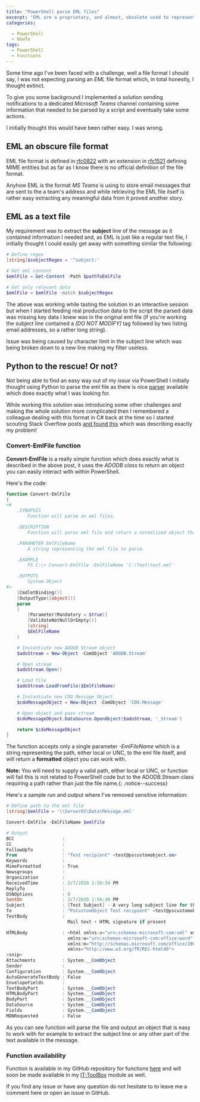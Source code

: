 ```yaml
---
title: "PowerShell parse EML files"
excerpt: "EML are a proprietary, and almost, obsolete used to represent an email message in encoded format which is not easy to parse for automation purposes"
categories:

  - PowerShell
  - HowTo
tags:
  - PowerShell
  - Functions
---
```


Some time ago I've been faced with a challenge, well a file format I should say, I was not expecting parsing an *EML* file format which, in total honestly, I thought extinct.

To give you some background I implemented a solution sending notifications to a dedicated *Microsoft Teams* channel containing some information that needed to be parsed by a script and eventually take some actions.

I initially thought this would have been rather easy. I was wrong.

## EML an obscure file format

EML file format is defined in [rfc0822](https://www.ietf.org/rfc/rfc0822.txt) with an extension in [rfc1521](https://www.ietf.org/rfc/rfc1521.txt) defining MIME entities but as far as I know there is no official definition of the file format.

Anyhow EML is the format *MS Teams* is using to store email messages that are sent to the a team's address and while retrieving the EML file itself is rather easy extracting any meaningful data from it proved another story.

## EML as a text file

My requirement was to extract the **subject** line of the message as it contained information I needed and, as EML is just like a regular text file, I initially thought I could easily get away with something similar the following:

```powershell
# Define regex
[string]$subjectRegex = '^subject:'

# Get eml content
$emlFile = Get-Content -Path $pathToEmlFile

# Get only relevant data
$emlFile = $emlFile -match $subjectRegex
```

The above was working while tasting the solution in an interactive session but when I started feeding real production data to the script the parsed data was missing key data I knew was in the original eml file (if you're working the subject line contained a *[DO NOT MODIFY]* tag followed by two listing email addresses, so a rather long string).

Issue was being caused by character limit in the subject line which was being broken down to a new line making my filter useless.

## Python to the rescue! Or not?

Not being able to find an easy way out of my *issue* via PowerShell I initially thought using Python to parse the eml file as there is nice [parser](https://pypi.org/project/eml-parser/) available which does exactly what I was looking for.

While working this solution was introducing some other challenges and making the whole solution more complicated then I remembered a colleague dealing with this format in C# back at the time so I started scouting Stack Overflow posts [and found this](https://stackoverflow.com/questions/936422/recommendations-on-parsing-eml-files-in-c-sharp/2838544#2838544) which was describing exactly my problem!

### Convert-EmlFile function

**Convert-EmlFile** is a really simple function which does exactly what is described in the above post, it uses the *ADODB class* to return an object you can easily interact with within PowerShell.

Here's the code:

```powershell
function Convert-EmlFile
{
<#
    .SYNOPSIS
        Function will parse an eml files.

    .DESCRIPTION
        Function will parse eml file and return a normalized object that can be used to extract infromation from the encoded file.

    .PARAMETER EmlFileName
        A string representing the eml file to parse.

    .EXAMPLE
        PS C:\> Convert-EmlFile -EmlFileName 'C:\Test\test.eml'

    .OUTPUTS
        System.Object
#>
    [CmdletBinding()]
    [OutputType([object])]
    param
    (
        [Parameter(Mandatory = $true)]
        [ValidateNotNullOrEmpty()]
        [string]
        $EmlFileName
    )

    # Instantiate new ADODB Stream object
    $adoStream = New-Object -ComObject 'ADODB.Stream'

    # Open stream
    $adoStream.Open()

    # Load file
    $adoStream.LoadFromFile($EmlFileName)

    # Instantiate new CDO Message Object
    $cdoMessageObject = New-Object -ComObject 'CDO.Message'

    # Open object and pass stream
    $cdoMessageObject.DataSource.OpenObject($adoStream, '_Stream')

    return $cdoMessageObject
}
```

The function accepts only a single parameter *-EmlFileName* which is a string representing the path, either local or UNC, to the eml file itself, and will return a **formatted** object you can work with.

**Note:** You will need to supply a valid path, either local or UNC, or function will fail this is not related to PowerShell code but to the ADODB.Stream class requiring a path rather than just the file name.{: .notice--success}

Here's a sample run and output where I've removed sensitive information:

```powershell
# Define path to the eml file
[string]$emlFile = '\\Server01\Data\Message.eml'

Convert-EmlFile -EmlFileName $emlFile

# Output
BCC                  :
CC                   :
FollowUpTo           :
From                 : "Test recipient" <test@pscustomobject.om>
Keywords             :
MimeFormatted        : True
Newsgroups           :
Organization         :
ReceivedTime         : 2/7/2020 1:56:34 PM
ReplyTo              :
DSNOptions           : 0
SentOn               : 2/7/2020 1:56:30 PM
Subject              : [Test Subject] - A very long subject line for the test 
To                   : "PsCustomObject Test recipient" <test@pscustomobject.com>
TextBody             :
                       Mail text + HTML signature if present

HTMLBody             : <html xmlns:v="urn:schemas-microsoft-com:vml" xmlns:o="urn:schemas-microsoft-com:office:office"
                       xmlns:w="urn:schemas-microsoft-com:office:word"
                       xmlns:m="http://schemas.microsoft.com/office/2004/12/omml"
                       xmlns="http://www.w3.org/TR/REC-html40">
<snip>
Attachments          : System.__ComObject
Sender               :
Configuration        : System.__ComObject
AutoGenerateTextBody : False
EnvelopeFields       :
TextBodyPart         : System.__ComObject
HTMLBodyPart         : System.__ComObject
BodyPart             : System.__ComObject
DataSource           : System.__ComObject
Fields               : System.__ComObject
MDNRequested         : False
```

As you can see function will parse the file and output an object that is easy to work with for example to extract the subject line or any other part of the text available in the message.

### Function availability

Function is available in my GitHub repository for functions [here](https://github.com/PsCustomObject/PowerShell-Functions) and will soon be made available in my [IT-ToolBox](https://github.com/PsCustomObject/IT-ToolBox) module as well.

If you find any issue or have any question do not hesitate to to leave me a comment here or open an issue in GitHub.
